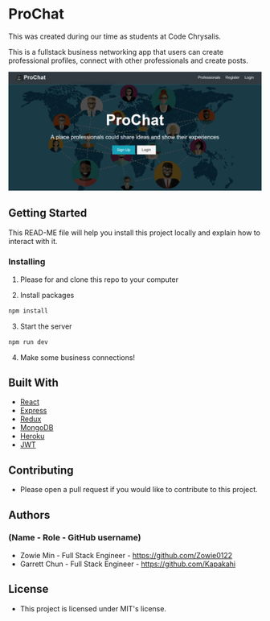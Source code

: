 # ProChat

This was created during our time as students at Code Chrysalis.

This is a fullstack business networking app that users can create professional profiles, connect with other professionals and create posts.

![Prochat](./client/src/img/SplashPage.png)

## Getting Started

This READ-ME file will help you install this project locally and explain how to interact with it.


### Installing

1. Please for and clone this repo to your computer

2. Install packages

```bash
npm install
```

3. Start the server

```bash
npm run dev
```


4. Make some business connections!

## Built With

- [React](https://reactjs.org/)
- [Express](https://expressjs.com/)
- [Redux](https://redux.js.org/)
- [MongoDB](https://www.mongodb.com/)
- [Heroku](https://www.heroku.com/)
- [JWT](https://jwt-auth.readthedocs.io/en/develop/)



## Contributing

- Please open a pull request if you would like to contribute to this project.

## Authors

### (Name - Role - GitHub username)

- Zowie Min - Full Stack Engineer - https://github.com/Zowie0122
- Garrett Chun - Full Stack Engineer - https://github.com/Kapakahi


## License

- This project is licensed under MIT's license.



